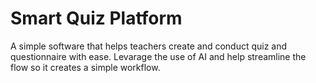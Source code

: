 # Smart Quiz Platform

A simple software that helps teachers create and conduct quiz and questionnaire with ease. Levarage the use of AI and help streamline the flow so it creates a simple workflow.
